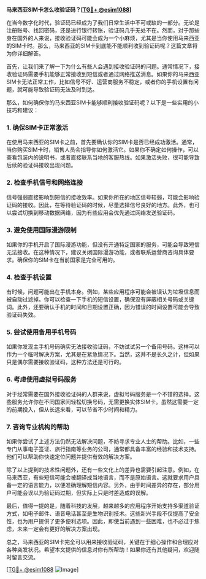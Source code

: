 **马来西亚SIM卡怎么收验证码？[[TG💪+ @esim1088](https://t.me/s/esim1088)]**

在当今数字化时代，验证码已经成为了我们日常生活中不可或缺的一部分。无论是注册账号、找回密码，还是进行银行转账，验证码几乎无处不在。然而，对于那些身在国外的人来说，接收验证码可能会成为一个小麻烦，尤其是当你使用马来西亚的SIM卡时。那么，马来西亚的SIM卡到底能不能顺利收到验证码呢？这篇文章将为你详细解答。

首先，让我们来了解一下为什么有些人会遇到接收验证码的问题。通常情况下，接收验证码需要手机能够正常接收到短信或者通过网络推送消息。如果你的马来西亚SIM卡无法正常工作，比如信号不好、运营商服务不稳定，或者你的手机设置有问题，就可能导致验证码无法及时到达。

那么，如何确保你的马来西亚SIM卡能够顺利接收验证码呢？以下是一些实用的小技巧和建议：

### 1. 确保SIM卡正常激活

在使用马来西亚的SIM卡之前，首先要确认你的SIM卡是否已经成功激活。通常，当你购买SIM卡时，销售人员会指导你如何激活它。如果你不确定如何操作，可以查看包装内的说明书，或者直接联系当地的客服热线。如果激活失败，很可能导致后续的验证码接收出现问题。

### 2. 检查手机信号和网络连接

信号强弱直接影响到短信的接收效率。如果你所在的地区信号较弱，可能会影响验证码的接收。因此，在等待验证码的时候，尽量选择信号良好的地方。此外，也可以尝试切换到移动数据网络，因为有些应用会优先通过网络发送验证码。

### 3. 避免使用国际漫游限制

如果你的手机开启了国际漫游功能，但没有开通特定国家的服务，可能会导致短信无法接收。在这种情况下，建议关闭国际漫游功能，或者联系运营商咨询具体要求。确保你的SIM卡在当前国家是完全可用的。

### 4. 检查手机设置

有时候，问题可能出在手机本身。例如，某些应用程序可能会被误认为垃圾信息而被自动过滤掉。你可以检查一下手机的短信设置，确保没有屏蔽相关号码或关键词。此外，还要确认手机的时间和日期设置正确，因为错误的时间设置可能会导致验证码失效。

### 5. 尝试使用备用手机号码

如果你发现主手机号码确实无法接收验证码，不妨试试另一个备用号码。这样可以作为一个临时解决方案，尤其是在紧急情况下。当然，这并不是长久之计，但如果只是偶尔需要接收验证码，这种方法还是可行的。

### 6. 考虑使用虚拟号码服务

对于经常需要在国外接收验证码的人群来说，虚拟号码服务是一个不错的选择。这些服务允许你在不同国家间轻松切换号码，无需更换实体SIM卡。虽然这需要一定的前期投入，但从长远来看，可以节省不少时间和精力。

### 7. 咨询专业机构的帮助

如果你尝试了上述方法仍然无法解决问题，不妨寻求专业人士的帮助。比如，一些专门从事电子签证、旅行指南等业务的公司，通常都具备丰富的经验和技术支持。他们可以帮助你快速定位问题并提供有效的解决方案。

除了以上提到的技术性问题外，还有一些文化上的差异也需要引起注意。例如，在马来西亚，有些短信可能会被翻译成当地语言，而不是原始语言。这就要求用户具备一定的语言能力，以便准确理解短信内容。另外，由于时间差异的存在，部分用户可能会误以为验证码过期，但实际上只是时差造成的误解。

最后，值得一提的是，随着科技的发展，越来越多的应用程序开始支持多渠道验证方式，如电子邮件、语音电话甚至是生物识别技术。这些新兴手段不仅提高了安全性，也为用户提供了更多便利选项。因此，即使当前遇到一些困难，也不必过于焦虑，未来一定会有更好的解决方案出现。

总之，马来西亚的SIM卡完全可以用来接收验证码，关键在于细心操作和合理应对各种突发状况。希望本文提供的信息对你有所帮助！如果你还有其他疑问，欢迎随时留言交流。

[[TG💪+ @esim1088](https://t.me/s/esim1088) ![Image](https://i.postimg.cc/4NQfJmqS/Snipaste-2025-05-13-00-14-12.png)]